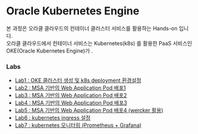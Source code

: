 # Oracle Kubernetes Engine
본 과정은 오라클 클라우드의 컨테이너 클러스터 서비스를 활용하는 Hands-on 입니다.  
오라클 클라우드에서 컨테이너 서비스는 Kubernetes(k8s) 를 활용한 PaaS 서비스인 OKE(Oracle Kubernetes Engine)가 .  
  
  
### Labs
* [Lab1 : OKE 클러스터 생성 및 k8s deployment 환경설정](/HandsOnLab100.md)  
* [Lab2 : MSA 기반의 Web Application Pod 배포1](/HandsOnLab200.md)  
* [Lab3 : MSA 기반의 Web Application Pod 배포2](/HandsOnLab300.md)  
* [Lab4 : MSA 기반의 Web Application Pod 배포3](/HandsOnLab400.md)  
* [Lab5 : MSA 기반의 Web Application Pod 배포4 (wercker 활용)](/HandsOnLab500.md)  
* [Lab6 : kubernetes ingress 설정](/HandsOnLab600.md)  
* [Lab7 : kubernetes 모니터링 (Prometheus + Grafana)](/HandsOnLab700.md)  
<!-- * [실습8 : kubernetes 모니터링 (EFK)](/HandsOnLab800.md)  
* [실습9 : istio](/HandsOnLab900.md) -->
